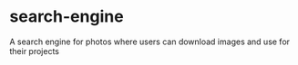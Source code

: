 # search-engine
A search engine for photos where users can download images and use for their projects
